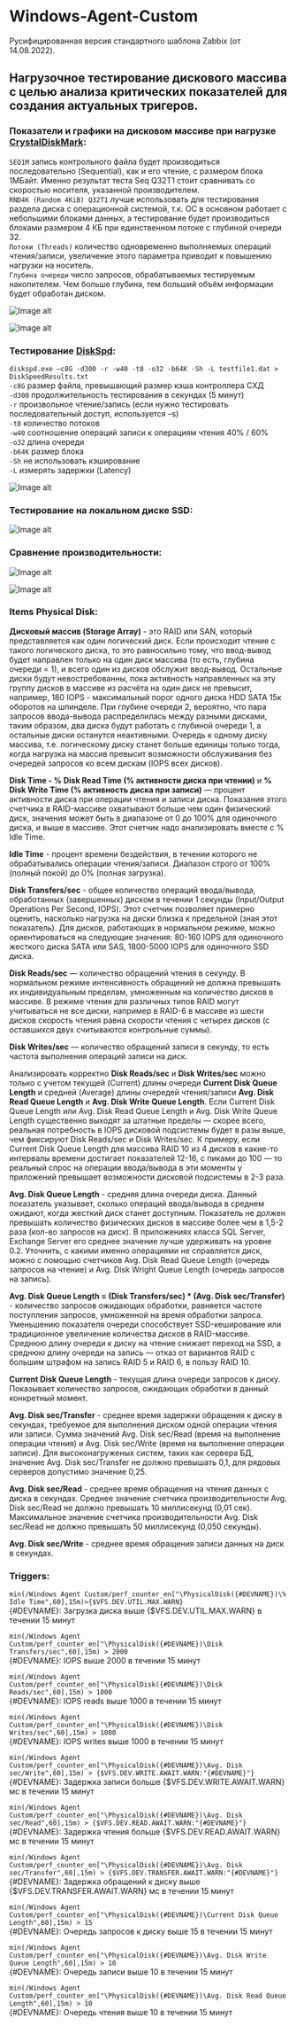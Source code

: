 # Windows-Agent-Custom
Русифицированная версия стандартного шаблона Zabbix (от 14.08.2022).

## Нагрузочное тестирование дискового массива с целью анализа критических показателей для создания актуальных тригеров.

### Показатели и графики на дисковом массиве при нагрузке **[CrystalDiskMark](https://crystalmark.info/en/software/crystaldiskmark):**

`SEQ1M` запись контрольного файла будет производиться последовательно (Sequential), как и его чтение, с размером блока 1МБайт. Именно результат теста Seq Q32T1 стоит сравнивать со скоростью носителя, указанной производителем. \
`RND4K (Random 4KiB) Q32T1` лучше использовать для тестирования раздела диска с операционной системой, т.к. ОС в основном работает с небольшими блоками данных, а тестирование будет производиться блоками размером 4 КБ при единственном потоке с глубиной очереди 32. \
`Потоки (Threads)` количество одновременно выполняемых операций чтения/записи, увеличение этого параметра приводит к повышению нагрузки на носитель. \
`Глубина очереди` число запросов, обрабатываемых тестируемым накопителем. Чем больше глубина, тем больший объём информации будет обработан диском.

![Image alt](https://github.com/Lifailon/Template-Windows-Agent-Custom/blob/rsa/IOps/IOPS.jpg)

![Image alt](https://github.com/Lifailon/Template-Windows-Agent-Custom/blob/rsa/IOps/IOPS-graf.jpg)

### Тестирование **[DiskSpd](https://github.com/microsoft/diskspd):**

`diskspd.exe –c8G -d300 -r -w40 -t8 -o32 -b64K -Sh -L testfile1.dat > DiskSpeedResults.txt` \
`-c8G` размер файла, превышающий размер кэша контроллера СХД \
`-d300` продолжительность тестирования в секундах (5 минут) \
`-r` произвольное чтение/запись (если нужно тестировать последовательный доступ, используется –s) \
`-t8` количество потоков \
`-w40` соотношение операций записи к операциям чтения 40% / 60% \
`-o32` длина очереди \
`-b64K` размер блока \
`-Sh` не использовать кэширование \
`-L` измерять задержки (Latency)

![Image alt](https://github.com/Lifailon/Template-Windows-Agent-Custom/blob/rsa/IOps/IOps-DiskSpd.jpg)

### Тестирование на локальном диске SSD:

![Image alt](https://github.com/Lifailon/Template-Windows-Agent-Custom/blob/rsa/IOps/IOPS-local-ssd.jpg)

### Сравнение производительности:

![Image alt](https://github.com/Lifailon/Template-Windows-Agent-Custom/blob/rsa/IOps/CrystalDiskMark-Comparison.jpg)

![Image alt](https://github.com/Lifailon/Template-Windows-Agent-Custom/blob/rsa/IOps/MSI-M390.jpg)

### Items Physical Disk:

**Дисковый массив (Storage Array)** - это RAID или SAN, который представляется как один логический диск. Если происходит чтение с такого логического диска, то это равносильно тому, что ввод-вывод будет направлен только на один диск массива (то есть, глубина очереди = 1), и всего один из дисков обслужит ввод-вывод. Остальные диски будут невостребованны, пока активность направленных на эту группу дисков в массиве из расчёта на один диск не превысит, например, 180 IOPS - максимальный порог одного диска HDD SATA 15к оборотов на шпинделе. При глубине очереди 2, вероятно, что пара запросов ввода-вывода распределилась между разными дисками, таким образом, два диска будут работать с глубиной очереди 1, а остальные диски останутся неактивными. Очередь к одному диску массива, т.е. логическому диску станет больше единицы только тогда, когда нагрузка на массив превысит возможности обслуживания без очередей запросов ко всем дискам (IOPS всех дисков).

**Disk Time - % Disk Read Time (% активности диска при чтении)** и **% Disk Write Time (% активность диска при записи)** — процент активности диска при операции чтения и записи диска. Показания этого счетчика в RAID-массиве охватывают больше чем один физический диск, значения может быть в диапазоне от 0 до 100% для одиночного диска, и выше в массиве. Этот счетчик надо анализировать вместе с % Idle Time.

**Idle Time** - процент времени бездействия, в течении которого не обрабатывались операции чтения/записи. Диапазон строго от 100% (полный покой) до 0% (полная загрузка).

**Disk Transfers/sec** - общее количество операций ввода/вывода, обработанных (завершенных) диском в течении 1 секунды (Input/Output Operations Per Second, IOPS). Этот счетчик позволяет примерно оценить, насколько нагрузка на диски близка к предельной (зная этот показатель). Для дисков, работающих в нормальном режиме, можно ориентироваться на следующие значения: 80-160 IOPS для одиночного жесткого диска SATA или SAS, 1800-5000 IOPS для одиночного SSD диска.

**Disk Reads/sec** — количество обращений чтения в секунду. В нормальном режиме интенсивность обращений не должна превышать их индивидуальным пределам, умноженным на количество дисков в массиве. В режиме чтения для различных типов RAID могут учитываться не все диски, например в RAID-6 в массиве из шести дисков скорость чтения равна скорости чтения с четырех дисков (с оставшихся двух считываются контрольные суммы).

**Disk Writes/sec** — количество обращений записи в секунду, то есть частота выполнения операций записи на диск.

Анализировать корректно **Disk Reads/sec** и **Disk Writes/sec** можно только с учетом текущей (Current) длины очереди **Current Disk Queue Length** и средней (Average) длины очередей чтения/записи **Avg. Disk Read Queue Length** и **Avg. Disk Write Queue Length**. Если Current Disk Queue Length или Avg. Disk Read Queue Length и Avg. Disk Write Queue Length существенно выходят за штатные пределы — скорее всего, реальная потребность в IOPS дисковой подсистемы будет в разы выше, чем фиксируют Disk Reads/sec и Disk Writes/sec. К примеру, если Current Disk Queue Length для массива RAID 10 из 4 дисков в какие-то интервалы времени достигает показателей 12-16, с пиками до 100 — то реальный спрос на операции ввода/вывода в эти моменты у приложений превышает возможности дисковой подсистемы в 2-3 раза.

**Avg. Disk Queue Length** - средняя длина очереди диска. Данный показатель указывает, сколько операций ввода/вывода в среднем ожидают, когда жесткий диск станет доступным. Показатель не должен превышать количество физических дисков в массиве более чем в 1,5-2 раза (кол-во запросов на диск). В приложениях класса SQL Server, Exchange Server его среднее значение лучше удерживать на уровне 0.2. Уточнить, с какими именно операциями не справляется диск, можно с помощью счетчиков Avg. Disk Read Queue Length (очередь запросов на чтение) и Avg. Disk Wright Queue Length (очередь запросов на запись).

**Avg. Disk Queue Length = (Disk Transfers/sec) * (Avg. Disk sec/Transfer)** - количество запросов ожидающих обработки, равняется частоте поступления запросов, умноженной на время обработки запроса. Уменьшению показателя очереди способствует SSD-кеширование или традиционное увеличение количества дисков в RAID-массиве. Среднюю длину очереди к диску на чтение снижает переход на SSD, а среднюю длину очереди на запись — отказ от вариантов RAID с большим штрафом на запись RAID 5 и RAID 6, в пользу RAID 10.

**Current Disk Queue Length** - текущая длина очереди запросов к диску. Показывает количество запросов, ожидающих обработки в данный конкретный момент.

**Avg. Disk sec/Transfer** - среднее время задержки обращения к диску в секундах, требуемое для выполнения диском одной операции чтения или записи. Сумма значений Avg. Disk sec/Read (время на выполнение операции чтения) и Avg. Disk sec/Write (время на выполнение операции записи). Для высоконагруженых систем, таких как сервера БД, значение Avg. Disk sec/Transfer не должно превышать 0,1, для рядовых серверов допустимо значение 0,25.

**Avg. Disk sec/Read** - среднее время обращения на чтения данных с диска в секундах. Среднее значение счетчика производительности Avg. Disk sec/Read не должно превышать 10 миллисекунд (0,01 сек). Максимальное значение счетчика производительности Avg. Disk sec/Read не должно превышать 50 миллисекунд (0,050 секунды).

**Avg. Disk sec/Write** - среднее время обращения записи данных на диск в секундах. 

### Triggers:

`min(/Windows Agent Custom/perf_counter_en["\PhysicalDisk({#DEVNAME})\% Idle Time",60],15m)>{$VFS.DEV.UTIL.MAX.WARN}` \
{#DEVNAME}: Загрузка диска выше {$VFS.DEV.UTIL.MAX.WARN} в течении 15 минут

`min(/Windows Agent Custom/perf_counter_en["\PhysicalDisk({#DEVNAME})\Disk Transfers/sec",60],15m) > 2000` \
{#DEVNAME}: IOPS выше 2000 в течении 15 минут

`min(/Windows Agent Custom/perf_counter_en["\PhysicalDisk({#DEVNAME})\Disk Reads/sec",60],15m) > 1000` \
{#DEVNAME}: IOPS reads выше 1000 в течении 15 минут

`min(/Windows Agent Custom/perf_counter_en["\PhysicalDisk({#DEVNAME})\Disk Writes/sec",60],15m) > 1000` \
{#DEVNAME}: IOPS writes выше 1000 в течении 15 минут

`min(/Windows Agent Custom/perf_counter_en["\PhysicalDisk({#DEVNAME})\Avg. Disk sec/Write",60],15m) > {$VFS.DEV.WRITE.AWAIT.WARN:"{#DEVNAME}"}` \
{#DEVNAME}: Задержка записи больше {$VFS.DEV.WRITE.AWAIT.WARN} мс в течении 15 минут

`min(/Windows Agent Custom/perf_counter_en["\PhysicalDisk({#DEVNAME})\Avg. Disk sec/Read",60],15m) > {$VFS.DEV.READ.AWAIT.WARN:"{#DEVNAME}"}` \
{#DEVNAME}: Задержка чтения больше {$VFS.DEV.READ.AWAIT.WARN} мс в течении 15 минут

`min(/Windows Agent Custom/perf_counter_en["\PhysicalDisk({#DEVNAME})\Avg. Disk sec/Transfer",60],15m) > {$VFS.DEV.TRANSFER.AWAIT.WARN:"{#DEVNAME}"}` \
{#DEVNAME}: Задержка обращений к диску выше {$VFS.DEV.TRANSFER.AWAIT.WARN} мс в течении 15 минут

`min(/Windows Agent Custom/perf_counter_en["\PhysicalDisk({#DEVNAME})\Current Disk Queue Length",60],15m) > 15` \
{#DEVNAME}: Очередь запросов к диску выше 15 в течении 15 минут

`min(/Windows Agent Custom/perf_counter_en["\PhysicalDisk({#DEVNAME})\Avg. Disk Write Queue Length",60],15m) > 10` \
{#DEVNAME}: Очередь записи выше 10 в течении 15 минут

`min(/Windows Agent Custom/perf_counter_en["\PhysicalDisk({#DEVNAME})\Avg. Disk Read Queue Length",60],15m) > 10` \
{#DEVNAME}: Очередь чтения выше 10 в течении 15 минут
